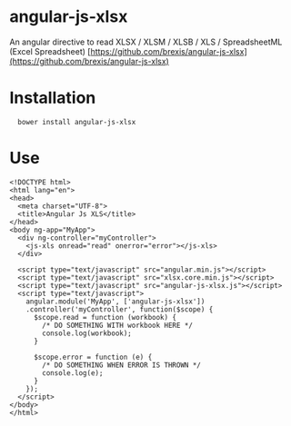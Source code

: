 # angular-js-xlsx
An angular directive to read XLSX / XLSM / XLSB / XLS / SpreadsheetML (Excel Spreadsheet) [https://github.com/brexis/angular-js-xlsx](https://github.com/brexis/angular-js-xlsx)

# Installation

```
  bower install angular-js-xlsx
```

# Use

```
<!DOCTYPE html>
<html lang="en">
<head>
  <meta charset="UTF-8">
  <title>Angular Js XLS</title>
</head>
<body ng-app="MyApp">
  <div ng-controller="myController">
    <js-xls onread="read" onerror="error"></js-xls>
  </div>

  <script type="text/javascript" src="angular.min.js"></script>
  <script type="text/javascript" src="xlsx.core.min.js"></script>
  <script type="text/javascript" src="angular-js-xlsx.js"></script>
  <script type="text/javascript">
    angular.module('MyApp', ['angular-js-xlsx'])
    .controller('myController', function($scope) {
      $scope.read = function (workbook) {
        /* DO SOMETHING WITH workbook HERE */
        console.log(workbook);
      }

      $scope.error = function (e) {
        /* DO SOMETHING WHEN ERROR IS THROWN */
        console.log(e);
      }
    });
  </script>
</body>
</html>
```
